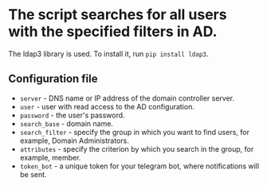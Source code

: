 # The script searches for all users with the specified filters in AD. 

The ldap3 library is used. To install it, run `pip install ldap3`.

## Configuration file

- `server` - DNS name or IP address of the domain controller server.
- `user` - user with read access to the AD configuration.
- `password` - the user's password.
- `search_base` - domain name.
- `search_filter` - specify the group in which you want to find users, for example, Domain Administrators.
- `attributes` - specify the criterion by which you search in the group, for example, member.
- `token_bot` - a unique token for your telegram bot, where notifications will be sent.
